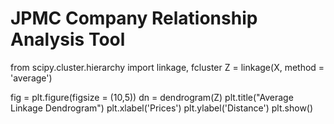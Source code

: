# JPMC Company Relationship Analysis Tool
from scipy.cluster.hierarchy import linkage, fcluster 
Z = linkage(X, method = 'average')

fig = plt.figure(figsize = (10,5))
dn = dendrogram(Z)
plt.title("Average Linkage Dendrogram")
plt.xlabel('Prices')
plt.ylabel('Distance')
plt.show()
